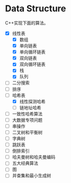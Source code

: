 # Data Structure

C++实现下面的算法。

- [x] 线性表
    - [x] 数组
    - [x] 单向链表
    - [x] 单向循环链表
    - [x] 双向链表
    - [x] 双向循环链表
    - [x] 栈
    - [x] 队列
- [ ] 二分搜索
- [ ] 排序
- [ ] 哈希表
    - [x] 线性探测哈希
    - [ ] 链地址哈希
- [ ] 一致性哈希算法
- [ ] 大数据专项问题
- [ ] 串操作
- [ ] 二叉树和平衡树
- [ ] 字典树
- [ ] 跳跃表
- [ ] 倒排索引
- [ ] 哈夫曼树和哈夫曼编码
- [ ] 五大经典算法
- [ ] 图
- [ ] 并查集和最小生成树